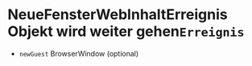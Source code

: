 # NeueFensterWebInhaltErreignis Objekt wird weiter gehen`Erreignis`

* `newGuest` BrowserWindow (optional)
